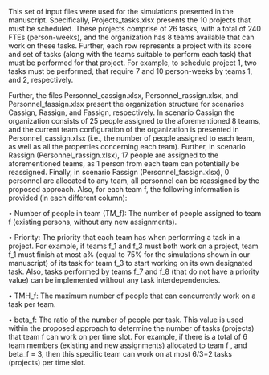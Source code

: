 This set of input files were used for the simulations presented in the manuscript. Specifically, Projects_tasks.xlsx presents the 10 projects that must be scheduled. These projects comprise of 26 tasks, with a total of 240 FTEs (person-weeks), and the organization has 8 teams available that can work on these tasks. Further, each row represents a project with its score and set of tasks (along with the teams suitable to perform each task) that must be performed for that project. For example, to schedule project 1, two tasks must be performed, that require 7 and 10 person-weeks by teams 1, and 2, respectively.

Further, the files Personnel_cassign.xlsx, Personnel_rassign.xlsx, and Personnel_fassign.xlsx present the organization structure for scenarios Cassign, Rassign, and Fassign, respectively. In scenario Cassign the organization consists of 25 people assigned to the aforementioned 8 teams, and the current team configuration of the organization is presented in Personnel_cassign.xlsx (i.e., the number of people assigned to each team, as well as all the properties concerning each team). Further, in scenario Rassign (Personnel_rassign.xlsx), 17 people are assigned to the aforementioned teams, as 1 person from each team can potentially be reassigned. Finally, in scenario Fassign (Personnel_fassign.xlsx), 0 personnel are allocated to any team, all personnel can be reassigned by the proposed approach. Also, for each team f, the following information is provided (in each different column):

• Number of people in team (TM_f): The number of people assigned to team f (existing persons, without any new assignments).

• Priority: The priority that each team has when performing a task in a project. For example, if teams f_1 and f_3 must both work on a project, team f_1 must finish at most a% (equal to 75% for the simulations shown in our manuscript) of its task for team f_3 to start working on its own designated task. Also, tasks performed by teams f_7 and f_8 (that do not have a priority value) can be implemented without any task interdependencies. 

• TMH_f: The maximum number of people that can concurrently work on a task per team. 

• beta_f: The ratio of the number of people per task. This value is used within the proposed approach to determine the number of tasks (projects) that team f can work on per time slot. For example, if there is a total of 6 team members (existing and new assignments) allocated to team f , and beta_f = 3, then this specific team can work on at most 6/3=2 tasks (projects) per time slot.



